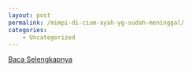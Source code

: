 ```yaml
---
layout: post
permalink: /mimpi-di-cium-ayah-yg-sudah-meninggal/
categories:
    - Uncategorized
---
```


[Baca Selengkapnya](/05)